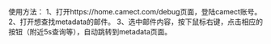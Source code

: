使用方法：
1、打开https://home.camect.com/debug页面，登陆camect账号。
2、打开想查找metadata的邮件。
3、选中邮件内容，按下鼠标右键，点击相应的按钮（附近5s查询等），自动跳转到metadata页面。
